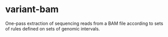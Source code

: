 # variant-bam
One-pass extraction of sequencing reads from a BAM file according to sets of rules defined on sets of genomic intervals.
